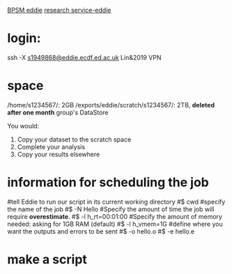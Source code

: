 [BPSM eddie](http://129.215.170.35/07_Using_Eddie.html)
[research service-eddie](https://www.wiki.ed.ac.uk/display/ResearchServices/Anaconda)

# login:
ssh -X s1949868@eddie.ecdf.ed.ac.uk
Lin&2019
VPN
# space
/home/s1234567/: 2GB
/exports/eddie/scratch/s1234567/: 2TB, **deleted after one month**
group's DataStore

You would:
1.  Copy your dataset to the scratch space
2.  Complete your analysis
3.  Copy your results elsewhere
# information for scheduling the job
#tell Eddie to run our script in its current working directory
#$ cwd
#specify the name of the job
#$ -N Hello
#Specify the amount of time the job will require **overestimate**.
#$ -l h_rt=00:01:00
#Specify the amount of memory needed: asking for 1GB RAM (default)
#$ -l h_vmem=1G
#define where you want the outputs and errors to be sent
#$ -o hello.o
#$ -e hello.e

# make a script

<!--stackedit_data:
eyJoaXN0b3J5IjpbMzkzMzQ0MjE3LDE3MDAyMDM2NjgsODU1ND
kwMDcsLTE1NTc2NTUwNDMsNTU1MzEzMjExLDMwMzEyNjg3Niwt
MTM3NTM3MTIzNCwtNTM3NzM5MTQ1LC0xMzI3Njg4MjgyLDcwMj
AwMTIzMCwzNjk1NjAwNTBdfQ==
-->